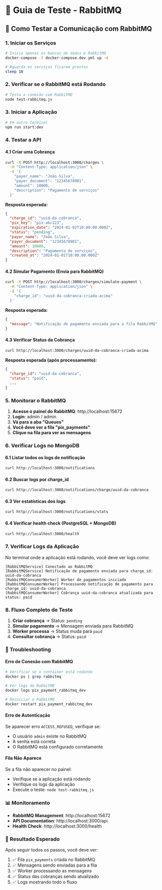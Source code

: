 # 🐰 Guia de Teste - RabbitMQ

## 🚀 Como Testar a Comunicação com RabbitMQ

### 1. Iniciar os Serviços

```bash
# Inicia apenas os bancos de dados e RabbitMQ
docker-compose -f docker-compose.dev.yml up -d

# Aguarda os serviços ficarem prontos
sleep 10
```

### 2. Verificar se o RabbitMQ está Rodando

```bash
# Testa a conexão com RabbitMQ
node test-rabbitmq.js
```

### 3. Iniciar a Aplicação

```bash
# Em outro terminal
npm run start:dev
```

### 4. Testar a API

#### 4.1 Criar uma Cobrança

```bash
curl -X POST http://localhost:3000/charges \
  -H "Content-Type: application/json" \
  -d '{
    "payer_name": "João Silva",
    "payer_document": "12345678901",
    "amount": 10000,
    "description": "Pagamento de serviços"
  }'
```

**Resposta esperada:**

```json
{
  "charge_id": "uuid-da-cobranca",
  "pix_key": "pix-abc123",
  "expiration_date": "2024-01-02T10:00:00.000Z",
  "status": "pending",
  "payer_name": "João Silva",
  "payer_document": "12345678901",
  "amount": 10000,
  "description": "Pagamento de serviços",
  "created_at": "2024-01-01T10:00:00.000Z"
}
```

#### 4.2 Simular Pagamento (Envia para RabbitMQ)

```bash
curl -X POST http://localhost:3000/charges/simulate-payment \
  -H "Content-Type: application/json" \
  -d '{
    "charge_id": "uuid-da-cobranca-criada-acima"
  }'
```

**Resposta esperada:**

```json
{
  "message": "Notificação de pagamento enviada para a fila RabbitMQ"
}
```

#### 4.3 Verificar Status da Cobrança

```bash
curl http://localhost:3000/charges/uuid-da-cobranca-criada-acima
```

**Resposta esperada (após processamento):**

```json
{
  "charge_id": "uuid-da-cobranca",
  "status": "paid",
  ...
}
```

### 5. Monitorar o RabbitMQ

1. **Acesse o painel do RabbitMQ**: http://localhost:15672
2. **Login**: admin / admin
3. **Vá para a aba "Queues"**
4. **Você deve ver a fila "pix_payments"**
5. **Clique na fila para ver as mensagens**

### 6. Verificar Logs no MongoDB

#### 6.1 Listar todos os logs de notificação

```bash
curl http://localhost:3000/notifications
```

#### 6.2 Buscar logs por charge_id

```bash
curl http://localhost:3000/notifications/charge/uuid-da-cobranca
```

#### 6.3 Ver estatísticas dos logs

```bash
curl http://localhost:3000/notifications/stats
```

#### 6.4 Verificar health check (PostgreSQL + MongoDB)

```bash
curl http://localhost:3000/health
```

### 7. Verificar Logs da Aplicação

No terminal onde a aplicação está rodando, você deve ver logs como:

```
[RabbitMQService] Conectado ao RabbitMQ
[RabbitMQService] Notificação de pagamento enviada para charge_id: uuid-da-cobranca
[RabbitMQConsumerWorker] Worker de pagamentos iniciado
[RabbitMQConsumerWorker] Processando notificação de pagamento para charge_id: uuid-da-cobranca
[RabbitMQConsumerWorker] Cobrança uuid-da-cobranca atualizada para status: paid
```

### 8. Fluxo Completo de Teste

1. **Criar cobrança** → Status: `pending`
2. **Simular pagamento** → Mensagem enviada para RabbitMQ
3. **Worker processa** → Status muda para `paid`
4. **Consultar cobrança** → Status: `paid`

### 🔧 Troubleshooting

#### Erro de Conexão com RabbitMQ

```bash
# Verificar se o container está rodando
docker ps | grep rabbitmq

# Ver logs do RabbitMQ
docker logs pix_payment_rabbitmq_dev

# Reiniciar o RabbitMQ
docker restart pix_payment_rabbitmq_dev
```

#### Erro de Autenticação

Se aparecer erro `ACCESS_REFUSED`, verifique se:

- O usuário `admin` existe no RabbitMQ
- A senha está correta
- O RabbitMQ está configurado corretamente

#### Fila Não Aparece

Se a fila não aparecer no painel:

- Verifique se a aplicação está rodando
- Verifique os logs da aplicação
- Execute o teste: `node test-rabbitmq.js`

### 📊 Monitoramento

- **RabbitMQ Management**: http://localhost:15672
- **API Documentation**: http://localhost:3000/api
- **Health Check**: http://localhost:3000/health

### 🎯 Resultado Esperado

Após seguir todos os passos, você deve ver:

1. ✅ Fila `pix_payments` criada no RabbitMQ
2. ✅ Mensagens sendo enviadas para a fila
3. ✅ Worker processando as mensagens
4. ✅ Status das cobranças sendo atualizado
5. ✅ Logs mostrando todo o fluxo
